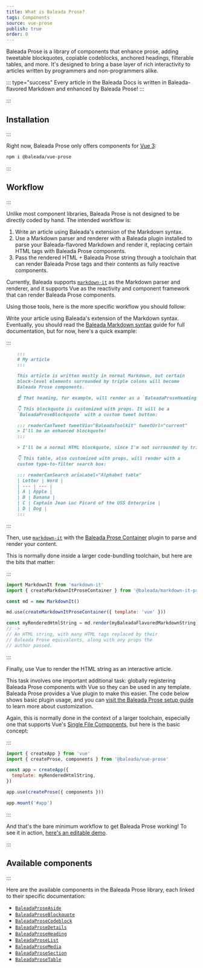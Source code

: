```yaml
---
title: What is Baleada Prose?
tags: Components
source: vue-prose
publish: true
order: 0
---
```


Baleada Prose is a library of components that enhance prose, adding tweetable blockquotes, copiable codeblocks, anchored headings, filterable tables, and more. It's designed to bring a base layer of rich interactivity to articles written by programmers and non-programmers alike.

::: type="success"
Every article in the Baleada Docs is written in Baleada-flavored Markdown and enhanced by Baleada Prose!
:::


:::
## Installation
:::

Right now, Baleada Prose only offers components for [Vue 3](https://v3.vuejs.org):

```bash
npm i @baleada/vue-prose
```


:::
## Workflow
:::

Unlike most component libraries, Baleada Prose is not designed to be directly coded by hand. The intended workflow is:
1. Write an article using Baleada's extension of the Markdown syntax.
2. Use a Markdown parser and renderer with a Baleada plugin installed to parse your Baleada-flavored Markdown and render it, replacing certain HTML tags with Baleada Prose components.
3. Pass the rendered HTML + Baleada Prose string through a toolchain that can render Baleada Prose tags and their contents as fully reactive components.

Currently, Baleada supports [`markdown-it`](https://markdown-it.github.io/) as the Markdown parser and renderer, and it supports Vue as the reactivity and component framework that can render Baleada Prose components.

Using those tools, here is the more specific workflow you should follow:

Write your article using Baleada's extension of the Markdown syntax. Eventually, you should read the [Baleada Markdown syntax](/docs/prose/markdown-syntax) guide for full documentation, but for now, here's a quick example:

:::
```md
    :::
    # My article
    :::

    This article is written mostly in normal Markdown, but certain 
    block-level elements surrounded by triple colons will become
    Baleada Prose components.

    ☝️ That heading, for example, will render as a `BaleadaProseHeading`.

    👇 This blockquote is customized with props. It will be a
    `BaleadaProseBlockquote` with a custom tweet button:

    ::: readerCanTweet tweetVia="BaleadaToolkit" tweetUrl="current"
    > I'll be an enhanced blockquote!
    :::

    > I'll be a normal HTML blockquote, since I'm not surrounded by triple colons.

    👇 This table, also customized with props, will render with a
    custom type-to-filter search box:

    ::: readerCanSearch ariaLabel="Alphabet table"
    | Letter | Word |
    | --- | --- |
    | A | Apple |
    | B | Banana |
    | C | Captain Jean Luc Picard of the USS Enterprise |
    | D | Dog |
    :::
```
:::

Then, use [`markdown-it`](https://markdown-it.github.io/) with the [Baleada Prose Container](/docs/prose-container) plugin to parse and render your content.

This is normally done inside a larger code-bundling toolchain, but here are the bits that matter:

:::
```js
import MarkdownIt from 'markdown-it'
import { createMarkdownItProseContainer } from '@baleada/markdown-it-prose-container'

const md = new MarkdownIt()

md.use(createMarkdownItProseContainer({ template: 'vue' }))

const myRenderedHtmlString = md.render(myBaleadaFlavoredMarkdownString)
// ->
// An HTML string, with many HTML tags replaced by their
// Baleada Prose equivalents, along with any props the
// author passed.
```
:::

Finally, use Vue to render the HTML string as an interactive article.

This task involves one important additional task: globally registering Baleada Prose components with Vue so they can be used in any template. Baleada Prose provides a Vue plugin to make this easier. The code below shows basic plugin usage, and you can [visit the Baleada Prose setup guide](/docs/prose/setup) to learn more about customization.

Again, this is normally done in the context of a larger toolchain, especially one that supports Vue's [Single File Components](https://v3.vuejs.org/guide/single-file-component.html#introduction), but here is the basic concept:

:::
```js
import { createApp } from 'vue'
import { createProse, components } from '@baleada/vue-prose'

const app = createApp({
  template: myRenderedHtmlString,
})

app.use(createProse({ components }))

app.mount('#app')
```
:::

And that's the bare minimum workflow to get Baleada Prose working! To see it in action, [here's an editable demo](https://stackblitz.com/edit/baleada-vue-prose).


:::
## Available components
:::

Here are the available components in the Baleada Prose library, each linked to their specific documentation:
- [`BaleadaProseAside`](/docs/prose/components/aside)
- [`BaleadaProseBlockquote`](/docs/prose/components/blockquote)
- [`BaleadaProseCodeblock`](/docs/prose/components/codeblock)
- [`BaleadaProseDetails`](/docs/prose/components/details)
- [`BaleadaProseHeading`](/docs/prose/components/heading)
- [`BaleadaProseList`](/docs/prose/components/list)
- [`BaleadaProseMedia`](/docs/prose/components/media)
- [`BaleadaProseSection`](/docs/prose/components/section)
- [`BaleadaProseTable`](/docs/prose/components/table)
